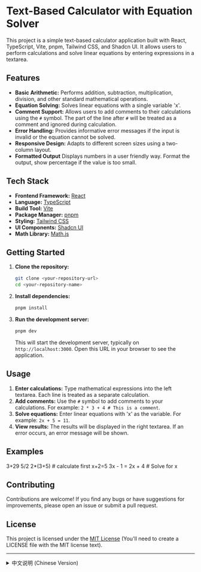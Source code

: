 # Text-Based Calculator with Equation Solver

This project is a simple text-based calculator application built with React, TypeScript, Vite, pnpm, Tailwind CSS, and Shadcn UI.  It allows users to perform calculations and solve linear equations by entering expressions in a textarea.

## Features

*   **Basic Arithmetic:**  Performs addition, subtraction, multiplication, division, and other standard mathematical operations.
*   **Equation Solving:** Solves linear equations with a single variable 'x'.
*   **Comment Support:**  Allows users to add comments to their calculations using the `#` symbol.  The part of the line after `#` will be treated as a comment and ignored during calculation.
*   **Error Handling:**  Provides informative error messages if the input is invalid or the equation cannot be solved.
*   **Responsive Design:**  Adapts to different screen sizes using a two-column layout.
*   **Formatted Output** Displays numbers in a user friendly way. Format the output, show percentage if the value is too small.

## Tech Stack

*   **Frontend Framework:** [React](https://react.dev/)
*   **Language:** [TypeScript](https://www.typescriptlang.org/)
*   **Build Tool:** [Vite](https://vitejs.dev/)
*   **Package Manager:** [pnpm](https://pnpm.io/)
*   **Styling:** [Tailwind CSS](https://tailwindcss.com/)
*   **UI Components:** [Shadcn UI](https://ui.shadcn.com/)
*   **Math Library:** [Math.js](https://mathjs.org/)

## Getting Started

1.  **Clone the repository:**

    ```bash
    git clone <your-repository-url>
    cd <your-repository-name>
    ```

2.  **Install dependencies:**

    ```bash
    pnpm install
    ```

3.  **Run the development server:**

    ```bash
    pnpm dev
    ```

    This will start the development server, typically on `http://localhost:3000`.  Open this URL in your browser to see the application.

## Usage

1.  **Enter calculations:** Type mathematical expressions into the left textarea.  Each line is treated as a separate calculation.
2.  **Add comments:** Use the `#` symbol to add comments to your calculations.  For example: `2 * 3 + 4 # This is a comment`.
3.  **Solve equations:** Enter linear equations with 'x' as the variable.  For example: `2x + 5 = 11`.
4.  **View results:** The results will be displayed in the right textarea.  If an error occurs, an error message will be shown.

## Examples

3+29
5/2
2*(3+5) # calculate first
x+2=5
3x - 1 = 2x + 4 # Solve for x




## Contributing

Contributions are welcome!  If you find any bugs or have suggestions for improvements, please open an issue or submit a pull request.

## License

This project is licensed under the [MIT License](LICENSE) (You'll need to create a LICENSE file with the MIT license text).

---

<details>
<summary>中文说明 (Chinese Version)</summary>

# 基于文本的计算器（带方程求解）

基于文本的计算器应用，一个静态前端项目

允许用户通过在文本区域中输入表达式来求计算结果，支持一元一次方程。

项目使用 React、TypeScript、Vite、pnpm、Tailwind CSS 和 Shadcn UI 构建。

## 例子

![desc](images/demo-cn.png)

使用Cloudflare Pages部署的一个示例页面 -> [Cloudflare Demo URL](https://text-calcer.pages.dev/)




## 功能特性

*   **基础算术：** 执行加法、减法、乘法、除法和其他标准数学运算。
*   **方程求解：** 求解具有单个变量 'x' 的线性方程。
*   **注释支持：** 允许用户使用 `#` 符号向其计算添加注释。 `#` 后面的部分将被视为注释，并在计算过程中被忽略。
*   **响应式设计：** 使用两列布局适应不同的屏幕尺寸。
*   **格式化输出：** 以用户友好的方式显示数字。格式化输出， 如果值太小，就显示百分比。
*   **PWA支持** 使用Https部署后可以通过PWA安装到本地应用
*   **云服务商pages部署** 支持各种服务商的pages静态部署


## 技术栈

*   **前端框架:** [React](https://react.dev/)
*   **语言:** [TypeScript](https://www.typescriptlang.org/)
*   **构建工具:** [Vite](https://vitejs.dev/)
*   **包管理器:** [pnpm](https://pnpm.io/)
*   **样式:** [Tailwind CSS](https://tailwindcss.com/)
*   **UI 组件:** [Shadcn UI](https://ui.shadcn.com/)
*   **数学库:** [Math.js](https://mathjs.org/)

## 快速开始

1.  **克隆仓库:**

    ```bash
    git clone <你的仓库地址>
    cd <你的仓库名称>
    ```

2.  **安装依赖:**

    ```bash
    pnpm install
    ```

3.  **运行开发服务器:**

    ```bash
    pnpm dev
    ```

    这将启动开发服务器，通常在 `http://localhost:3000` 上。在浏览器中打开此 URL 以查看应用程序。

4.  **本地部署，支持安装PWA应用:**

    ```bash
    pnpm run build
    pnpm preview --host
    ```




## 贡献

欢迎Fork/ Star

如果您发现任何错误或有改进建议，请提交一个 issue 或 pull request。

## 许可证

本项目根据 [MIT 许可证](LICENSE) 获得许可 (您需要创建一个包含 MIT 许可证文本的 LICENSE 文件)。

</details>
